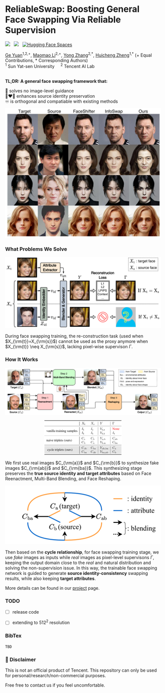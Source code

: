 # ReliableSwap: Boosting General Face Swapping Via Reliable Supervision

<a href='https://arxiv.org/abs/2306.05356'><img src='https://img.shields.io/badge/ArXiv-PDF-red'></a> &nbsp; 
<a href='https://reliable-swap.github.io/'><img src='https://img.shields.io/badge/Project-Page-Green'></a> &nbsp; 
[![Hugging Face Spaces](https://img.shields.io/badge/%F0%9F%A4%97%20Hugging%20Face-Spaces-blue)](https://huggingface.co/spaces/ygtxr1997/ReliableSwap_Demo) &nbsp; 

<div>
<span class="author-block">
<a href="https://github.com/ygtxr1997" target="_blank">Ge Yuan</a><sup>1,2,+</sup></span>,
<span class="author-block">
<a href="https://scholar.google.com/citations?user=ym_t6QYAAAAJ&hl=zh-CN&oi=sra" target="_blank">Maomao Li</a><sup>2,+</sup>,
</span>
<span class="author-block">
    <a href="https://yzhang2016.github.io" target="_blank">Yong Zhang</a><sup>2,*</sup>,
</span>
<span class="author-block">
<a href="https://scholar.google.com/citations?user=CCUQi50AAAAJ" target="_blank">Huicheng Zheng</a><sup>1,*</sup>
</span> (+ Equal Contributions, * Corresponding Authors)
</div>

  
<div class="is-size-5 publication-authors">
    <span class="author-block">
    <sup>1</sup> Sun Yat-sen University &nbsp;&nbsp;&nbsp;
    <sup>2</sup> Tencent AI Lab &nbsp;&nbsp;&nbsp;
    </span>
</div>
<br>

**TL;DR: A general face swapping framework that:**

🎯 solves no image-level guidance <br>
👩‍❤️‍👩 enhances source identity preservation <br>
♾️ is orthogonal and compatiable with existing methods <br>

![Fig1](./assets/Fig1.png)

### What Problems We Solve

![Fig3](./assets/Fig3.png)

During face swapping training, the re-construction task (used when $X_{\rm{t}}=X_{\rm{s}}$) cannot be used as the proxy anymore when $X_{\rm{t}} \neq X_{\rm{s}}$, lacking pixel-wise supervison $\Gamma$.

### How It Works

![Fig4](./assets/Fig4.png)

<div align="center">
<img src="./assets/Tab2.png" width="50%">
</div>

We first use real images $C_{\rm{a}}$ and $C_{\rm{b}}$ to synthesize fake images $C_{\rm{ab}}$ and $C_{\rm{ba}}$.
This synthesizing stage preserves the **true source identity and target attributes** based on Face Reenactment, Multi-Band Blending, and Face Reshaping.

![Fig2](./assets/Fig2.png)

Then based on the **cycle relationship**, for face swapping training stage, we use *fake* images as inputs while *real* images as pixel-level supervisons $\Gamma$, keeping the output domain close to the *real* and natural distribution and solving the non-supervision issue.
In this way, the trainable face swapping network is guided to generate **source identity-consistency** swapping results, while also keeping **target attributes**.


More details can be found in our [project](https://reliable-swap.github.io/) page.


### TODO

- [ ] release code
- [ ] extending to $512^2$ resolution


### BibTex

```tex
TBD
```

### 📢 Disclaimer

This is not an official product of Tencent. This repository can only be used for personal/research/non-commercial purposes.

Free free to contact us if you feel uncomfortable.
